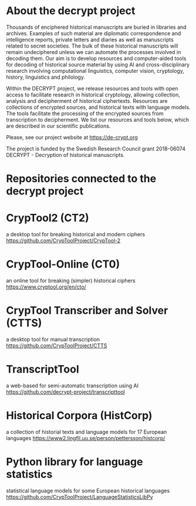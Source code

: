 # About the decrypt project

Thousands of enciphered historical manuscripts are buried in libraries and archives. Examples of such material are diplomatic correspondence and intelligence reports, private letters and diaries as well as manuscripts related to secret societies. The bulk of these historical manuscripts will remain undeciphered unless we can automate the processes involved in decoding them. Our aim is to develop resources and computer-aided tools for decoding of historical source material by using AI and cross-disciplinary research involving computational linguistics, computer vision, cryptology, history, linguistics and philology.

Within the DECRYPT project, we release resources and tools with open access to facilitate research in historical cryptology, allowing collection, analysis and decipherment of historical ciphertexts. Resources are collections of encrypted sources, and historical texts with language models. The tools facilitate the processing of the encrypted sources from transcription to decipherment. We list our resources and tools below, which are described in our scientific publications.

Please, see our project website at https://de-crypt.org

The project is funded by the Swedish Research Council
grant 2018-06074
DECRYPT - Decryption of historical manuscripts.

# Repositories connected to the decrypt project

# CrypTool2 (CT2)
a desktop tool for breaking historical and modern ciphers
https://github.com/CrypToolProject/CrypTool-2

# CrypTool-Online (CT0)
an online tool for breaking (simpler) historical ciphers
https://www.cryptool.org/en/cto/

# CrypTool Transcriber and Solver (CTTS)
a desktop tool for manual transcription
https://github.com/CrypToolProject/CTTS

# TranscriptTool
a web-based for semi-automatic transcription using AI
https://github.com/decrypt-project/transcripttool

# Historical Corpora (HistCorp) 
a collection of historial texts and language models for 17 European languages
https://www2.lingfil.uu.se/person/pettersson/histcorp/

# Python library for language statistics
statistical language models for some European historical languages
https://github.com/CrypToolProject/LanguageStatisticsLibPy

